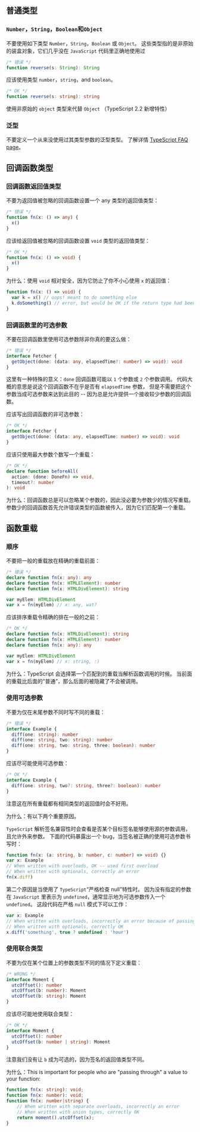 ## 普通类型

### `Number`，`String`，`Boolean`和`Object`

不要使用如下类型 `Number`，`String`，`Boolean` 或 `Object`。 这些类型指的是非原始的装盒对象，它们几乎没在 `JavaScript` 代码里正确地使用过

```ts
/* 错误 */
function reverse(s: String): String
```

应该使用类型 `number`，`string`，and `boolean`。

```ts
/* OK */
function reverse(s: string): string
```

使用非原始的 `object` 类型来代替 `Object` （TypeScript 2.2 新增特性）

### 泛型

不要定义一个从来没使用过其类型参数的泛型类型。 了解详情 [TypeScript FAQ page](https://github.com/Microsoft/TypeScript/wiki/FAQ#why-doesnt-type-inference-work-on-this-interface-interface-foot---)。

## 回调函数类型

### 回调函数返回值类型

不要为返回值被忽略的回调函数设置一个 any 类型的返回值类型：

```ts
/* 错误 */
function fn(x: () => any) {
  x()
}
```

应该给返回值被忽略的回调函数设置 `void` 类型的返回值类型：

```ts
/* OK */
function fn(x: () => void) {
  x()
}
```

为什么：使用 `void` 相对安全，因为它防止了你不小心使用 `x` 的返回值：

```ts
function fn(x: () => void) {
  var k = x() // oops! meant to do something else
  k.doSomething() // error, but would be OK if the return type had been 'any'
}
```

### 回调函数里的可选参数

不要在回调函数里使用可选参数除非你真的要这么做：

```ts
/* 错误 */
interface Fetcher {
  getObject(done: (data: any, elapsedTime?: number) => void): void
}
```

这里有一种特殊的意义：`done` 回调函数可能以 `1` 个参数或 `2` 个参数调用。 代码大概的意思是说这个回调函数不在乎是否有 `elapsedTime` 参数， 但是不需要把这个参数当成可选参数来达到此目的 -- 因为总是允许提供一个接收较少参数的回调函数。

应该写出回调函数的非可选参数：

```ts
/* OK */
interface Fetcher {
  getObject(done: (data: any, elapsedTime: number) => void): void
}
```

应该只使用最大参数个数写一个重载：

```ts
/* OK */
declare function beforeAll(
  action: (done: DoneFn) => void,
  timeout?: number
): void
```

为什么：回调函数总是可以忽略某个参数的，因此没必要为参数少的情况写重载。 参数少的回调函数首先允许错误类型的函数被传入，因为它们匹配第一个重载。

## 函数重载

### 顺序

不要把一般的重载放在精确的重载前面：

```ts
/* 错误 */
declare function fn(x: any): any
declare function fn(x: HTMLElement): number
declare function fn(x: HTMLDivElement): string

var myElem: HTMLDivElement
var x = fn(myElem) // x: any, wat?
```

应该排序重载令精确的排在一般的之前：

```ts
/* OK */
declare function fn(x: HTMLDivElement): string
declare function fn(x: HTMLElement): number
declare function fn(x: any): any

var myElem: HTMLDivElement
var x = fn(myElem) // x: string, :)
```

为什么：TypeScript 会选择第一个匹配到的重载当解析函数调用的时候。 当前面的重载比后面的“普通”，那么后面的被隐藏了不会被调用。

### 使用可选参数

不要为仅在末尾参数不同时写不同的重载：

```ts
/* 错误 */
interface Example {
  diff(one: string): number
  diff(one: string, two: string): number
  diff(one: string, two: string, three: boolean): number
}
```

应该尽可能使用可选参数：

```ts
/* OK */
interface Example {
  diff(one: string, two?: string, three?: boolean): number
}
```

注意这在所有重载都有相同类型的返回值时会不好用。

为什么：有以下两个重要原因。

`TypeScript` 解析签名兼容性时会查看是否某个目标签名能够使用源的参数调用， 且允许外来参数。 下面的代码暴露出一个 bug，当签名被正确的使用可选参数书写时：

```ts
function fn(x: (a: string, b: number, c: number) => void) {}
var x: Example
// When written with overloads, OK -- used first overload
// When written with optionals, correctly an error
fn(x.diff)
```

第二个原因是当使用了 `TypeScript`“严格检查 null”特性时。 因为没有指定的参数在 `JavaScript` 里表示为 `undefined`，通常显示地为可选参数传入一个 `undefined`。 这段代码在严格 `null` 模式下可以工作：

```ts
var x: Example
// When written with overloads, incorrectly an error because of passing 'undefined' to 'string'
// When written with optionals, correctly OK
x.diff('something', true ? undefined : 'hour')
```

### 使用联合类型

不要为仅在某个位置上的参数类型不同的情况下定义重载：

```ts
/* WRONG */
interface Moment {
  utcOffset(): number
  utcOffset(b: number): Moment
  utcOffset(b: string): Moment
}
```

应该尽可能地使用联合类型：

```ts
/* OK */
interface Moment {
  utcOffset(): number
  utcOffset(b: number | string): Moment
}
```

注意我们没有让 `b` 成为可选的，因为签名的返回值类型不同。

为什么：This is important for people who are "passing through" a value to your function:
```ts
function fn(x: string): void;
function fn(x: number): void;
function fn(x: number|string) {
    // When written with separate overloads, incorrectly an error
    // When written with union types, correctly OK
    return moment().utcOffset(x);
}
```